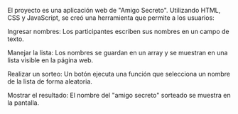 El proyecto es una aplicación web de "Amigo Secreto". Utilizando HTML, CSS y JavaScript, se creó una herramienta que permite a los usuarios:

Ingresar nombres: Los participantes escriben sus nombres en un campo de texto.

Manejar la lista: Los nombres se guardan en un array y se muestran en una lista visible en la página web.

Realizar un sorteo: Un botón ejecuta una función que selecciona un nombre de la lista de forma aleatoria.

Mostrar el resultado: El nombre del "amigo secreto" sorteado se muestra en la pantalla.

